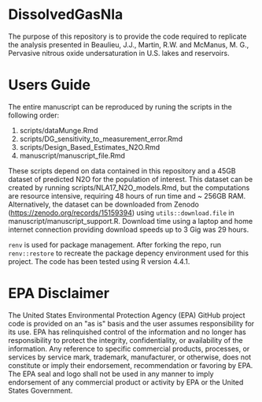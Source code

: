 # DissolvedGasNla

The purpose of this repository is to provide the code required to replicate the analysis presented in
Beaulieu, J.J., Martin, R.W. and McManus, M. G., Pervasive nitrous oxide undersaturation in U.S. lakes and reservoirs.

# Users Guide

The entire manuscript can be reproduced by runing the scripts in the following order: 
1. scripts/dataMunge.Rmd
2. scripts/DG_sensitivity_to_measurement_error.Rmd
3. scripts/Design_Based_Estimates_N2O.Rmd
4. manuscript/manuscript_file.Rmd

These scripts depend on data contained in this repository and a 45GB dataset of predicted N2O for the population of interest. This dataset can be created by running scripts/NLA17_N2O_models.Rmd, but the computations are resource intensive, requiring 48 hours of run time and ~ 256GB RAM. Alternatively, the dataset can be downloaded from Zenodo (https://zenodo.org/records/15159394) using `utils::download.file` in manuscript/manuscript_support.R. Download time using a laptop and home internet connection providing download speeds up to 3 Gig was 29 hours.

`renv` is used for package management. After forking the repo, run `renv::restore` to recreate the package depency environment used for this project. The code has been tested using R version 4.4.1. 

# EPA Disclaimer
The United States Environmental Protection Agency (EPA) GitHub project code is provided on an "as is" basis and the user assumes responsibility for its use. EPA has relinquished control of the information and no longer has responsibility to protect the integrity, confidentiality, or availability of the information. Any reference to specific commercial products, processes, or services by service mark, trademark, manufacturer, or otherwise, does not constitute or imply their endorsement, recommendation or favoring by EPA. The EPA seal and logo shall not be used in any manner to imply endorsement of any commercial product or activity by EPA or the United States Government. 
